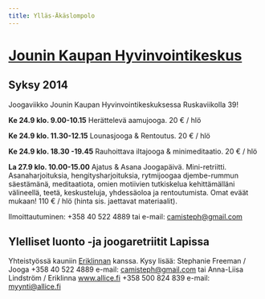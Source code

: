 ```yaml
---
title: Ylläs-Äkäslompolo
---
```



[Jounin Kaupan Hyvinvointikeskus](https://www.facebook.com/pages/Jounin-Kaupan-Hyvinvointikeskus/670760182961244)
=============================== 

Syksy 2014
----------

Joogaviikko Jounin Kaupan Hyvinvointikeskuksessa Ruskaviikolla 39!

**Ke 24.9 klo. 9.00-10.15** Herättelevä aamujooga. 20 € / hlö

**Ke 24.9 klo. 11.30-12.15** Lounasjooga & Rentoutus. 20 € / hlö

**Ke 24.9 klo. 18.30 -19.45** Rauhoittava iltajooga & minimeditaatio. 20 € / hlö

**La 27.9 klo. 10.00-15.00** Ajatus & Asana Joogapäivä. Mini-retriitti. Asanaharjoituksia, hengitysharjoituksia, rytmijoogaa djembe-rummun säestämänä, meditaatiota, omien motiivien tutkiskelua kehittämälläni välineellä, teetä, keskusteluja, yhdessäoloa ja rentoutumista. Omat eväät mukaan! 110 € / hlö (hinta sis. jaettavat materiaalit).

Ilmoittautuminen: +358 40 522 4889 tai e-mail: camisteph@gmail.com 


Ylelliset luonto -ja joogaretriitit Lapissa
-------------------------------------------

Yhteistyössä kauniin [Eriklinnan](http://www.eriklinna.fi/uudet/) kanssa. Kysy lisää: Stephanie Freeman / Jooga +358 40 522 4889 e-mail: camisteph@gmail.com tai Anna-Liisa Lindström / Eriklinna www.allice.fi +358 500 824 839 e-mail: myynti@allice.fi 
